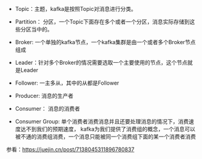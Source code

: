 * Topic：主题，kafka是按照Topic对消息进行分类。
* Partition： 分区，一个Topic下面存在多个或者一个分区，消息实际存储到这些分区当中的。





* Broker: 一个单独的kafka节点，一个kafka集群是由一个或者多个Broker节点组成
* Leader：针对多个Broker的情况需要选取一个主要使用的节点，这个节点就是Leader
* Follower: 一主多从，其中的从都是Follower


* Producer: 消息的生产者
* Consumer： 消息的消费者
* Consumer Group: 单个消费者消费消息并且还要处理消息的情况下，消费速度达不到我们的预期速度，
kafka为我们提供了消费组的概念，一个消息可以被不通的消费组消费，一个消息只能被同一个消费组下面的某一个消费者消费


参看：https://juejin.cn/post/7138045311896780837